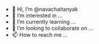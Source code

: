 - 👋 Hi, I’m @navachaitanyak
- 👀 I’m interested in ...
- 🌱 I’m currently learning ...
- 💞️ I’m looking to collaborate on ...
- 📫 How to reach me ...

<!---
navachaitanyak/navachaitanyak is a ✨ special ✨ repository because its `README.md` (this file) appears on your GitHub profile.
You can click the Preview link to take a look at your changes.
--->
